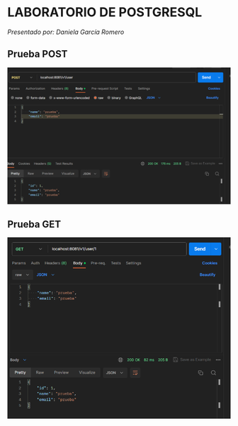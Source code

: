 # LABORATORIO DE POSTGRESQL

*Presentado por: Daniela García Romero*

## Prueba POST

![img.png](img/img.png)

## Prueba GET

![img.png](img/img1.png)